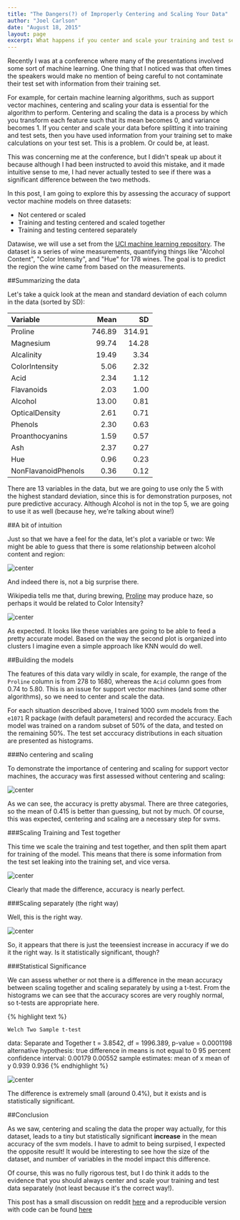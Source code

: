 ```yaml
---
title: "The Dangers(?) of Improperly Centering and Scaling Your Data"
author: "Joel Carlson"
date: "August 18, 2015"
layout: page
excerpt: What happens if you center and scale your training and test set data together? Read on to find out!
---
```


Recently I was at a conference where many of the presentations involved some sort of machine learning. One thing that I noticed was that often times the speakers would make no mention of being careful to not contaminate their test set with information from their training set.
 	
For example, for certain machine learning algorithms, such as support vector machines, centering and scaling your data is essential for the algorithm to perform. Centering and scaling the data is a process by which you transform each feature such that its mean becomes 0, and variance becomes 1. If you center and scale your data before splitting it into training and test sets, then you have used information from your training set to make calculations on your test set. This is a problem. Or could be, at least.

This was concerning me at the conference, but I didn't speak up about it because although I had been instructed to avoid this mistake, and it made intuitive sense to me, I had never actually tested to see if there was a significant difference between the two methods. 

In this post, I am going to explore this by assessing the accuracy of support vector machine models on three datasets: 

  - Not centered or scaled
  - Training and testing centered and scaled together
  - Training and testing centered separately
  
Datawise, we will use a set from the [UCI machine learning repository](http://archive.ics.uci.edu/ml/datasets/Wine). The dataset is a series of wine measurements, quantifying things like "Alcohol Content", "Color Intensity", and "Hue" for 178 wines. The goal is to predict the region the wine came from based on the measurements. 

##Summarizing the data

Let's take a quick look at the mean and standard deviation of each column in the data (sorted by SD):

<table>
 <thead>
  <tr>
   <th style="text-align:left;"> Variable </th>
   <th style="text-align:right;"> Mean </th>
   <th style="text-align:right;"> SD </th>
  </tr>
 </thead>
<tbody>
  <tr>
   <td style="text-align:left;"> Proline </td>
   <td style="text-align:right;"> 746.89 </td>
   <td style="text-align:right;"> 314.91 </td>
  </tr>
  <tr>
   <td style="text-align:left;"> Magnesium </td>
   <td style="text-align:right;"> 99.74 </td>
   <td style="text-align:right;"> 14.28 </td>
  </tr>
  <tr>
   <td style="text-align:left;"> Alcalinity </td>
   <td style="text-align:right;"> 19.49 </td>
   <td style="text-align:right;"> 3.34 </td>
  </tr>
  <tr>
   <td style="text-align:left;"> ColorIntensity </td>
   <td style="text-align:right;"> 5.06 </td>
   <td style="text-align:right;"> 2.32 </td>
  </tr>
  <tr>
   <td style="text-align:left;"> Acid </td>
   <td style="text-align:right;"> 2.34 </td>
   <td style="text-align:right;"> 1.12 </td>
  </tr>
  <tr>
   <td style="text-align:left;"> Flavanoids </td>
   <td style="text-align:right;"> 2.03 </td>
   <td style="text-align:right;"> 1.00 </td>
  </tr>
  <tr>
   <td style="text-align:left;"> Alcohol </td>
   <td style="text-align:right;"> 13.00 </td>
   <td style="text-align:right;"> 0.81 </td>
  </tr>
  <tr>
   <td style="text-align:left;"> OpticalDensity </td>
   <td style="text-align:right;"> 2.61 </td>
   <td style="text-align:right;"> 0.71 </td>
  </tr>
  <tr>
   <td style="text-align:left;"> Phenols </td>
   <td style="text-align:right;"> 2.30 </td>
   <td style="text-align:right;"> 0.63 </td>
  </tr>
  <tr>
   <td style="text-align:left;"> Proanthocyanins </td>
   <td style="text-align:right;"> 1.59 </td>
   <td style="text-align:right;"> 0.57 </td>
  </tr>
  <tr>
   <td style="text-align:left;"> Ash </td>
   <td style="text-align:right;"> 2.37 </td>
   <td style="text-align:right;"> 0.27 </td>
  </tr>
  <tr>
   <td style="text-align:left;"> Hue </td>
   <td style="text-align:right;"> 0.96 </td>
   <td style="text-align:right;"> 0.23 </td>
  </tr>
  <tr>
   <td style="text-align:left;"> NonFlavanoidPhenols </td>
   <td style="text-align:right;"> 0.36 </td>
   <td style="text-align:right;"> 0.12 </td>
  </tr>
</tbody>
</table>

There are 13 variables in the data, but we are going to use only the 5 with the highest standard deviation, since this is for demonstration purposes, not pure predictive accuracy. Although Alcohol is not in the top 5, we are going to use it as well (because hey, we're talking about wine!)

##A bit of intuition

Just so that we have a feel for the data, let's plot a variable or two:
We might be able to guess that there is some relationship between alcohol content and region:

![center](/figs/CentreScale/plot1.png) 

And indeed there is, not a big surprise there.

Wikipedia tells me that, during brewing, [Proline](https://en.wikipedia.org/wiki/Proline) may produce haze, so perhaps it would be related to Color Intensity?

![center](/figs/CentreScale/plot2.png) 

As expected. It looks like these variables are going to be able to feed a pretty accurate model. Based on the way the second plot is organized into clusters I imagine even a simple approach like KNN would do well.

##Building the models

The features of this data vary wildly in scale, for example, the range of the `Proline` column is from 278 to 1680, whereas the `Acid` column goes from 0.74 to 5.80. This is an issue for support vector machines (and some other algorithms), so we need to center and scale the data.

For each situation described above, I trained 1000 svm models from the `e1071` R package (with default parameters) and recorded the accuracy. Each model was trained on a random subset of 50% of the data, and tested on the remaining 50%. The test set acccuracy distributions in each situation are presented as histograms.

###No centering and scaling

To demonstrate the importance of centering and scaling for support vector machines, the accuracy was first assessed without centering and scaling:

![center](/figs/CentreScale/plot3.png) 

As we can see, the accuracy is pretty abysmal. There are three categories, so the mean of 0.415 is better than guessing, but not by much. Of course, this was expected, centering and scaling are a necessary step for svms.

###Scaling Training and Test together

This time we scale the training and test together, and then split them apart for training of the model. This means that there is some information from the test set leaking into the training set, and vice versa.

![center](/figs/CentreScale/plot4.png) 

Clearly that made the difference, accuracy is nearly perfect. 

###Scaling separately (the right way)

Well, this is the right way. 

![center](/figs/CentreScale/plot5.png) 

So, it appears that there is just the teeensiest increase in accuracy if we do it the right way. Is it statistically significant, though?

###Statistical Significance

We can assess whether or not there is a difference in the mean accuracy between scaling together and scaling separately by using a t-test. From the histograms we can see that the accuracy scores are very roughly normal, so t-tests are appropriate here.


{% highlight text %}
 
 	Welch Two Sample t-test
 
 data: Separate and Together
 t = 3.8542, df = 1996.389, p-value = 0.0001198
 alternative hypothesis: true difference in means is not equal to 0
 95 percent confidence interval:
      0.00179 0.00552
 sample estimates:
 mean of x mean of y 
      0.939 0.936
{% endhighlight %}

![center](/figs/CentreScale/plot6.png) 

The difference is extremely small (around 0.4%), but it exists and is statistically significant.  

##Conclusion

As we saw, centering and scaling the data the proper way actually, for this dataset, leads to a tiny but statistically significant **increase** in the mean accuracy of the svm models. 
I have to admit to being surpised, I expected the opposite result! It would be interesting to see how the size of the dataset, and number of variables in the model impact this difference.

Of course, this was no fully rigorous test, but I do think it adds to the evidence that you should always center and scale your training and test data separately (not least because it's the correct way!).

This post has a small discussion on reddit [here](https://www.reddit.com/r/statistics/comments/3heml4/the_dangers_of_improperly_centering_and_scaling/) and a reproducible version with code can be found [here](https://github.com/joelcarlson/joelcarlson.github.io/blob/master/reproducibleDocs/CentreScale.Rmd)

